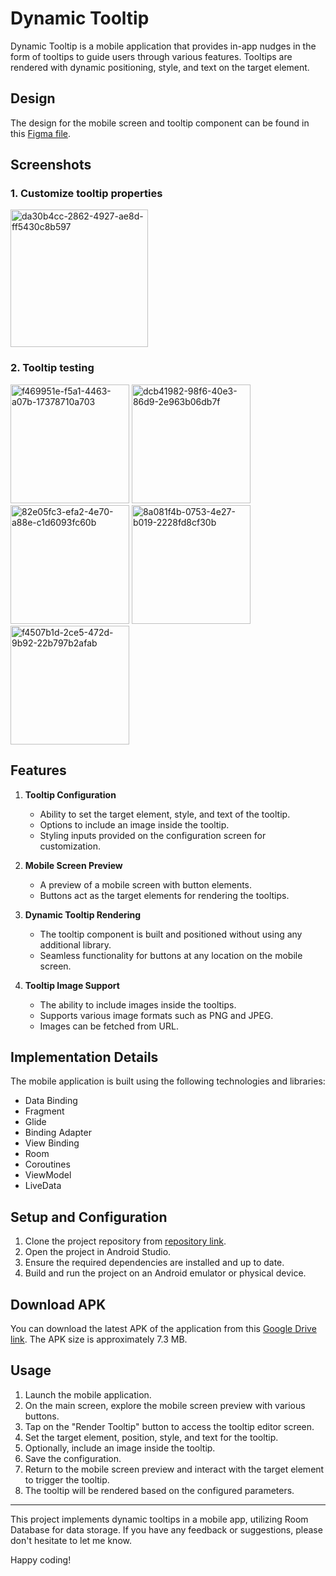 # Dynamic Tooltip

Dynamic Tooltip is a mobile application that provides in-app nudges in the form of tooltips to guide users through various features. Tooltips are rendered with dynamic positioning, style, and text on the target element.

## Design

The design for the mobile screen and tooltip component can be found in this [Figma file](https://www.figma.com/file/TUzRJKgNhcYiL86rUx0Ojx/Plotline-Mobile-Assignment?type=design&node-id=0-1&t=5POQcvrnxoUHKH8H-0).

## Screenshots
### 1. Customize tooltip properties
  <img src="https://github.com/Ankit-jailwal/PlotLine-assignment/assets/55527244/da30b4cc-2862-4927-ae8d-ff5430c8b597" alt="da30b4cc-2862-4927-ae8d-ff5430c8b597" width="220"/>
  
### 2. Tooltip testing
  <img src="https://github.com/Ankit-jailwal/PlotLine-assignment/assets/55527244/f469951e-f5a1-4463-a07b-17378710a703" alt="f469951e-f5a1-4463-a07b-17378710a703" width="190"/>
  <img src="https://github.com/Ankit-jailwal/PlotLine-assignment/assets/55527244/dcb41982-98f6-40e3-86d9-2e963b06db7f" alt="dcb41982-98f6-40e3-86d9-2e963b06db7f" width="190"/>
  <img src="https://github.com/Ankit-jailwal/PlotLine-assignment/assets/55527244/82e05fc3-efa2-4e70-a88e-c1d6093fc60b" alt="82e05fc3-efa2-4e70-a88e-c1d6093fc60b" width="190"/>
  <img src="https://github.com/Ankit-jailwal/PlotLine-assignment/assets/55527244/8a081f4b-0753-4e27-b019-2228fd8cf30b" alt="8a081f4b-0753-4e27-b019-2228fd8cf30b" width="190"/>
  <img src="https://github.com/Ankit-jailwal/PlotLine-assignment/assets/55527244/f4507b1d-2ce5-472d-9b92-22b797b2afab" alt="f4507b1d-2ce5-472d-9b92-22b797b2afab" width="190"/>


## Features

1. **Tooltip Configuration**
   - Ability to set the target element, style, and text of the tooltip.
   - Options to include an image inside the tooltip.
   - Styling inputs provided on the configuration screen for customization.

2. **Mobile Screen Preview**
   - A preview of a mobile screen with button elements.
   - Buttons act as the target elements for rendering the tooltips.

3. **Dynamic Tooltip Rendering**
   - The tooltip component is built and positioned without using any additional library.
   - Seamless functionality for buttons at any location on the mobile screen.

4. **Tooltip Image Support**
   - The ability to include images inside the tooltips.
   - Supports various image formats such as PNG and JPEG.
   - Images can be fetched from URL.

## Implementation Details

The mobile application is built using the following technologies and libraries:

- Data Binding
- Fragment
- Glide
- Binding Adapter
- View Binding
- Room
- Coroutines
- ViewModel
- LiveData

## Setup and Configuration

1. Clone the project repository from [repository link](https://github.com/Ankit-jailwal/PlotLine-assignment).
2. Open the project in Android Studio.
3. Ensure the required dependencies are installed and up to date.
4. Build and run the project on an Android emulator or physical device.

## Download APK

You can download the latest APK of the application from this [Google Drive link](https://drive.google.com/file/d/1nDlAFgowgQ9K_7w7Z6q1Lnuvjm-gCqyv/view?usp=sharing). The APK size is approximately 7.3 MB.

## Usage

1. Launch the mobile application.
2. On the main screen, explore the mobile screen preview with various buttons.
3. Tap on the "Render Tooltip" button to access the tooltip  editor screen.
4. Set the target element, position, style, and text for the tooltip.
5. Optionally, include an image inside the tooltip.
6. Save the configuration.
7. Return to the mobile screen preview and interact with the target element to trigger the tooltip.
8. The tooltip will be rendered based on the configured parameters.

---

This project implements dynamic tooltips in a mobile app, utilizing Room Database for data storage. If you have any feedback or suggestions, please don't hesitate to let me know.

Happy coding!

[repository-link]: https://github.com/Ankit-jailwal/PlotLine-assignment


